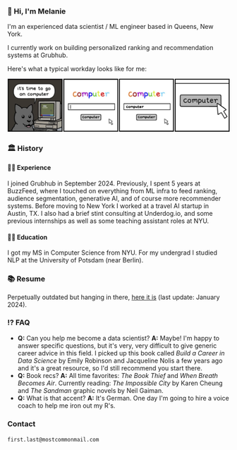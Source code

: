 ### 👋 Hi, I'm Melanie

I'm an experienced data scientist / ML engineer based in Queens, New York.

I currently work on building personalized ranking and recommendation systems at Grubhub.

Here's what a typical workday looks like for me:

<img src="https://raw.githubusercontent.com/melanietosik/melanietosik.github.io/master/files/38.png">

### 🏛 History

#### 👩‍💻 Experience

I joined Grubhub in September 2024. Previously, I spent 5 years at BuzzFeed, where I touched on everything from ML infra to feed ranking, audience segmentation, generative AI, and of course more recommender systems. Before moving to New York I worked at a travel AI startup in Austin, TX. I also had a brief stint consulting at Underdog.io, and some previous internships as well as some teaching assistant roles at NYU.

#### 👩‍🎓 Education

I got my MS in Computer Science from NYU. For my undergrad I studied NLP at the University of Potsdam (near Berlin).

### 📚 Resume

Perpetually outdated but hanging in there, [here it is](https://www.melanietosik.com/files/tosik_resume_january_2024.pdf) (last update: January 2024).

### ⁉️ FAQ

- **Q:** Can you help me become a data scientist? **A:** Maybe! I'm happy to answer specific questions, but it's very, very difficult to give generic career advice in this field. I picked up this book called _Build a Career in Data Science_ by Emily Robinson and Jacqueline Nolis a few years ago and it's a great resource, so I'd still recommend you start there.
- **Q:** Book recs? **A:** All time favorites: _The Book Thief_ and _When Breath Becomes Air_. Currently reading: _The Impossible City_ by Karen Cheung and _The Sandman_ graphic novels by Neil Gaiman.
- **Q:** What is that accent? **A:** It's German. One day I'm going to hire a voice coach to help me iron out my R's.

### Contact

`first.last@mostcommonmail.com`
